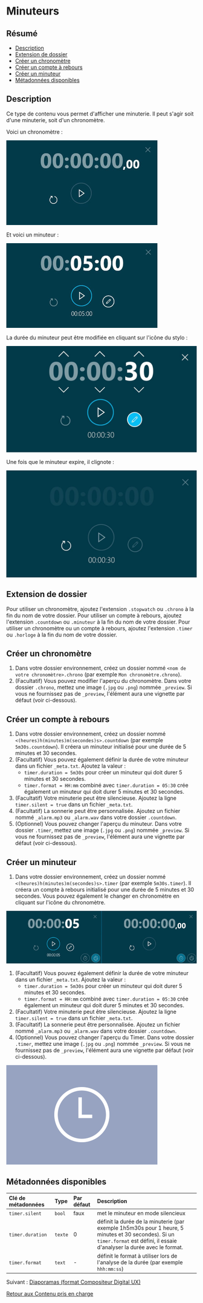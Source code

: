 # Minuteurs

## Résumé
* [Description](#description)
* [Extension de dossier](#extension-de-dossier)
* [Créer un chronomètre](#créer-un-chronomètre)
* [Créer un compte à rebours](#créer-un-compte-à-rebours)
* [Créer un minuteur](#créer-un-minuteur)
* [Métadonnées disponibles](#métadonnées-disponibles)

## Description

Ce type de contenu vous permet d'afficher une minuterie. Il peut s'agir soit d'une minuterie, soit d'un chronomètre.

Voici un chronomètre :

![Chronomètre](../../../en/img/content_stopwatch.jpg)

Et voici un minuteur :

![Compte à rebours](../../../en/img/content_timer.jpg)

La durée du minuteur peut être modifiée en cliquant sur l'icône du stylo :

![édition du compte à rebours](../../../en/img/content_timer_edit.jpg)

Une fois que le minuteur expire, il clignote :

![Le compte à rebours clignote](../../../en/img/content_timer_ticked.jpg)

## Extension de dossier

Pour utiliser un chronomètre, ajoutez l'extension `.stopwatch` ou `.chrono` à la fin du nom de votre dossier.
Pour utiliser un compte à rebours, ajoutez l'extension `.countdown` ou `.minuteur` à la fin du nom de votre dossier.
Pour utiliser un chronomètre ou un compte à rebours, ajoutez l'extension `.timer` ou `.horloge` à la fin du nom de votre dossier.

## Créer un chronomètre

1. Dans votre dossier environnement, créez un dossier nommé `<nom de votre chronomètre>.chrono` (par exemple `Mon chronomètre.chrono`).
1. (Facultatif) Vous pouvez modifier l'aperçu du chronomètre. Dans votre dossier `.chrono`, mettez une image (`.jpg` ou `.png`) nommée `_preview`. Si vous ne fournissez pas de `_preview`, l'élément aura une vignette par défaut (voir ci-dessous).

## Créer un compte à rebours

1. Dans votre dossier environnement, créez un dossier nommé `<(heures)h(minutes)m(secondes)s>.countdown` (par exemple `5m30s.countdown`). Il créera un minuteur initialisé pour une durée de 5 minutes et 30 secondes.
1. (Facultatif) Vous pouvez également définir la durée de votre minuteur dans un fichier `_meta.txt`. Ajoutez la valeur : 
   * `timer.duration = 5m30s` pour créer un minuteur qui doit durer 5 minutes et 30 secondes.
   * `timer.format = HH:mm` combiné avec `timer.duration = 05:30` crée également un minuteur qui doit durer 5 minutes et 30 secondes.
1. (Facultatif) Votre minuterie peut être silencieuse. Ajoutez la ligne `timer.silent = true` dans un fichier `_meta.txt`.
1. (Facultatif) La sonnerie peut être personnalisée. Ajoutez un fichier nommé `_alarm.mp3` ou `_alarm.wav` dans votre dossier `.countdown`.
1. (Optionnel) Vous pouvez changer l'aperçu du minuteur. Dans votre dossier `.timer`, mettez une image (`.jpg` ou `.png`) nommée `_preview`. Si vous ne fournissez pas de `_preview`, l'élément aura une vignette par défaut (voir ci-dessous).

## Créer un minuteur 

1. Dans votre dossier environnement, créez un dossier nommé `<(heures)h(minutes)m(secondes)s>.timer` (par exemple `5m30s.timer`). Il créera un compte à rebours initialisé pour une durée de 5 minutes et 30 secondes. Vous pouvez également le changer en chronomètre en cliquant sur l'icône du chronomètre.

![Chronomètre](../../../en/img/content_timer2.jpg)

1. (Facultatif) Vous pouvez également définir la durée de votre minuteur dans un fichier `_meta.txt`. Ajoutez la valeur : 
   * `timer.duration = 5m30s` pour créer un minuteur qui doit durer 5 minutes et 30 secondes.
   * `timer.format = HH:mm` combiné avec `timer.duration = 05:30` crée également un minuteur qui doit durer 5 minutes et 30 secondes.
1. (Facultatif) Votre minuterie peut être silencieuse. Ajoutez la ligne `timer.silent = true` dans un fichier `_meta.txt`.
1. (Facultatif) La sonnerie peut être personnalisée. Ajoutez un fichier nommé `_alarm.mp3` ou `_alarm.wav` dans votre dossier `.countdown`.
1. (Optionnel) Vous pouvez changer l'aperçu du Timer. Dans votre dossier `.timer`, mettez une image (`.jpg` ou `.png`) nommée `_preview`. Si vous ne fournissez pas de `_preview`, l'élément aura une vignette par défaut (voir ci-dessous).

![Aperçu du minuteur](../../../en/img/content_timer_preview.png)

## Métadonnées disponibles

| Clé de métadonnées | Type   | Par défaut | Description |
|:-------------------|:-------|:-----------|:------------|
| `timer.silent`     | `bool` | faux       | met le minuteur en mode silencieux |
| `timer.duration`   | `texte`| 0          | définit la durée de la minuterie (par exemple 1h5m30s pour 1 heure, 5 minutes et 30 secondes). Si un `timer.format` est défini, il essaie d'analyser la durée avec le format. |
| `timer.format`     | `text` | -          | définit le format à utiliser lors de l'analyse de la durée (par exemple `hhh:mm:ss`) |

Suivant : [Diaporamas (format Compositeur Digital UX)](slideshows.md)

[Retour aux Contenu pris en charge](index.md)
